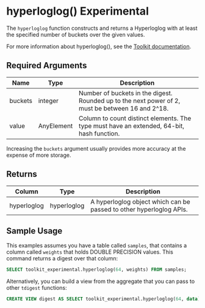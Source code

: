 # hyperloglog() <tag type="experimental">Experimental</tag>
The `hyperloglog` function constructs and returns a Hyperloglog with at least
the specified number of buckets over the given values.

<!---Any special notes about the API call-->

For more information about hyperloglog(), see the
[Toolkit documentation][toolkit-hyperloglog].

<!---
<highlight type="note"
Use a highlight for any important information. Choose `note`, `important`, or `warning`.
</highlight>
-->

## Required Arguments

|Name|Type|Description|
|-|-|-|
|buckets|integer|Number of buckets in the digest. Rounded up to the next power of 2, must be between 16 and 2^18.|
|value|AnyElement| Column to count distinct elements. The type must have an extended, 64-bit, hash function.|

Increasing the `buckets` argument usually provides more accuracy at the expense
of more storage.

## Returns

|Column|Type|Description|
|-|-|-|
|hyperloglog|hyperloglog|A hyperloglog object which can be passed to other hyperloglog APIs.|

<!---Any special notes about the returns-->

## Sample Usage
This examples assumes you have a table called `samples`, that contains a column
called `weights` that holds DOUBLE PRECISION values. This command returns a
digest over that column:

``` sql
SELECT toolkit_experimental.hyperloglog(64, weights) FROM samples;
```

Alternatively, you can build a view from the aggregate that you can pass to
other `tdigest` functions:

``` sql
CREATE VIEW digest AS SELECT toolkit_experimental.hyperloglog(64, data) FROM samples;
```


[toolkit-hyperloglog]: timescaledb/:currentVersion:/how-to-guides/toolkit/hyperloglog/
